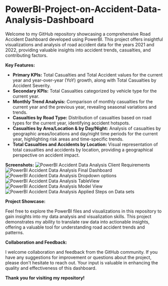 # PowerBI-Project-on-Accident-Data-Analysis-Dashboard


Welcome to my GitHub repository showcasing a comprehensive Road Accident Dashboard developed using PowerBI. This project offers insightful visualizations and analysis of road accident data for the years 2021 and 2022, providing valuable insights into accident trends, casualties, and contributing factors.

**Key Features:**

- **Primary KPIs:** Total Casualties and Total Accident values for the current year and year-over-year (YoY) growth, along with Total Casualties by Accident Severity.
- **Secondary KPIs:** Total Casualties categorized by vehicle type for the current year.
- **Monthly Trend Analysis:** Comparison of monthly casualties for the current year and the previous year, revealing seasonal variations and trends.
- **Casualties by Road Type:** Distribution of casualties based on road types for the current year, identifying accident hotspots.
- **Casualties by Area/Location & by Day/Night:** Analysis of casualties by geographic areas/locations and day/night time periods for the current year, highlighting risk areas and time-specific trends.
- **Total Casualties and Accidents by Location:** Visual representation of total casualties and accidents by location, providing a geographical perspective on accident impact.

**Screenshots:**
![PowerBI Accident Data Analysis Client Requirements](https://github.com/DebashishKumarBora/PowerBI-Project-on-Accident-Data-Analysis-Dashboard/assets/167493544/60afbd75-28d7-4868-a798-3f60078acb1c)
![PowerBI Accident Data Analysis Final Dashboard](https://github.com/DebashishKumarBora/PowerBI-Project-on-Accident-Data-Analysis-Dashboard/assets/167493544/ffa13a6c-9b78-4d77-a311-7ea66bfff855)
![PowerBI Accident Data Analysis Dropdown options](https://github.com/DebashishKumarBora/PowerBI-Project-on-Accident-Data-Analysis-Dashboard/assets/167493544/07818499-e207-4076-8833-31f21784c7e0)
![PowerBI Accident Data Analysis TableView](https://github.com/DebashishKumarBora/PowerBI-Project-on-Accident-Data-Analysis-Dashboard/assets/167493544/0226a224-b257-4417-868f-01dc9af58c8a)
![PowerBI Accident Data Analysis Model View](https://github.com/DebashishKumarBora/PowerBI-Project-on-Accident-Data-Analysis-Dashboard/assets/167493544/fa621caf-e87b-4541-b8be-7685aba685be)
![PowerBI Accident Data Analysis Applied Steps on Data sets](https://github.com/DebashishKumarBora/PowerBI-Project-on-Accident-Data-Analysis-Dashboard/assets/167493544/2ed131da-8778-4a73-8736-c764f2cb73f9)


**Project Showcase:**

Feel free to explore the PowerBI files and visualizations in this repository to gain insights into my data analysis and visualization skills. This project demonstrates my ability to translate raw data into actionable insights, offering a valuable tool for understanding road accident trends and patterns.

**Collaboration and Feedback:**

I welcome collaboration and feedback from the GitHub community. If you have any suggestions for improvement or questions about the project, please don't hesitate to reach out. Your input is valuable in enhancing the quality and effectiveness of this dashboard.

**Thank you for visiting my repository!**
